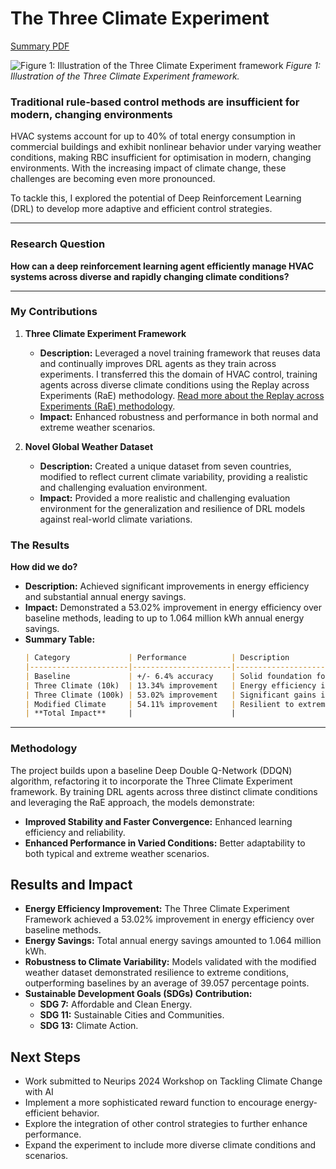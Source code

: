 # The Three Climate Experiment

[Summary PDF](https://itsnemoooo.github.io/ExecutiveSummary.pdf)

![Figure 1: Illustration of the Three Climate Experiment framework](/itsnemoooo.github.io/assets/images/RAE.png)
*Figure 1: Illustration of the Three Climate Experiment framework.*


### Traditional rule-based control methods are insufficient for modern, changing environments


HVAC systems account for up to 40% of total energy consumption in commercial buildings and exhibit nonlinear behavior under varying weather conditions, making RBC insufficient for optimisation in modern, changing environments. With the increasing impact of climate change, these challenges are becoming even more pronounced.

To tackle this, I explored the potential of Deep Reinforcement Learning (DRL) to develop more adaptive and efficient control strategies.

---

### Research Question

**How can a deep reinforcement learning agent efficiently manage HVAC systems across diverse and rapidly changing climate conditions?**

---

### My Contributions

1. **Three Climate Experiment Framework**
   - **Description:** Leveraged a novel training framework that reuses data and continually improves DRL agents as they train across experiments. I transferred this the domain of HVAC control, training agents across diverse climate conditions using the Replay across Experiments (RaE) methodology. [Read more about the Replay across Experiments (RaE) methodology](https://arxiv.org/abs/2311.15951).
   - **Impact:** Enhanced robustness and performance in both normal and extreme weather scenarios.

2. **Novel Global Weather Dataset**
   - **Description:** Created a unique dataset from seven countries, modified to reflect current climate variability, providing a realistic and challenging evaluation environment.
   - **Impact:** Provided a more realistic and challenging evaluation environment for the generalization and resilience of DRL models against real-world climate variations.

### The Results
**How did we do?**
   - **Description:** Achieved significant improvements in energy efficiency and substantial annual energy savings.
   - **Impact:** Demonstrated a 53.02% improvement in energy efficiency over baseline methods, leading to up to 1.064 million kWh annual energy savings.
   - **Summary Table:**
     ```markdown
     | Category             | Performance          | Description                          | Impact                       |
     |----------------------|----------------------|--------------------------------------|------------------------------|
     | Baseline             | +/- 6.4% accuracy    | Solid foundation for comparisons     | Open-source refactored code  |
     | Three Climate (10k)  | 13.34% improvement   | Energy efficiency in non-extreme climates | 162,014 kWh p.a. savings     |
     | Three Climate (100k) | 53.02% improvement   | Significant gains in all conditions  | 378,458 kWh p.a. savings     |
     | Modified Climate     | 54.11% improvement   | Resilient to extreme climates        | 523,616 kWh p.a. savings     |
     | **Total Impact**     |                      |                                      | **1.064 million kWh p.a.**  |
     ```

---

### Methodology

The project builds upon a baseline Deep Double Q-Network (DDQN) algorithm, refactoring it to incorporate the Three Climate Experiment framework. By training DRL agents across three distinct climate conditions and leveraging the RaE approach, the models demonstrate:

- **Improved Stability and Faster Convergence:** Enhanced learning efficiency and reliability.
- **Enhanced Performance in Varied Conditions:** Better adaptability to both typical and extreme weather scenarios.

## Results and Impact

- **Energy Efficiency Improvement:** The Three Climate Experiment Framework achieved a 53.02% improvement in energy efficiency over baseline methods.
- **Energy Savings:** Total annual energy savings amounted to 1.064 million kWh.
- **Robustness to Climate Variability:** Models validated with the modified weather dataset demonstrated resilience to extreme conditions, outperforming baselines by an average of 39.057 percentage points.
- **Sustainable Development Goals (SDGs) Contribution:**
  - **SDG 7:** Affordable and Clean Energy.
  - **SDG 11:** Sustainable Cities and Communities.
  - **SDG 13:** Climate Action.





## Next Steps
- Work submitted to Neurips 2024 Workshop on Tackling Climate Change with AI
- Implement a more sophisticated reward function to encourage energy-efficient behavior.
- Explore the integration of other control strategies to further enhance performance.
- Expand the experiment to include more diverse climate conditions and scenarios.
